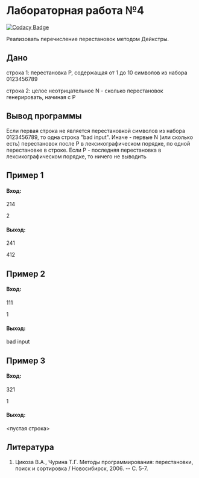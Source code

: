 # Лабораторная работа №4

[![Codacy Badge](https://api.codacy.com/project/badge/Grade/2c5cbbec5f77424a930e1b485ad4db7b)](https://www.codacy.com/app/alldevic/lab4?utm_source=github.com&utm_medium=referral&utm_content=alldevic/lab4&utm_campaign=badger)

Реализовать перечисление перестановок методом Дейкстры.

## Дано
строка 1: перестановка P, содержащая от 1 до 10 символов из набора 0123456789

строка 2: целое неотрицательное N - сколько перестановок генерировать, начиная с P

## Вывод программы
Если первая строка не является перестановкой символов из набора 0123456789, то одна строка "bad input". Иначе - первые N (или сколько есть) перестановок после P в лексикографическом порядке, по одной перестановке в строке. Если P - последняя перестановка в лексикографическом порядке, то ничего не выводить

## Пример 1
#### Вход:
214

2
#### Выход:
241

412

## Пример 2
#### Вход:
111

1
#### Выход:
bad input

## Пример 3
#### Вход:
321

1
#### Выход:
<пустая строка>

## Литература
1. Цикоза В.А., Чурина Т.Г. Методы программирования: перестановки, поиск и сортировка / Новосибирск, 2006. -- С. 5-7.

